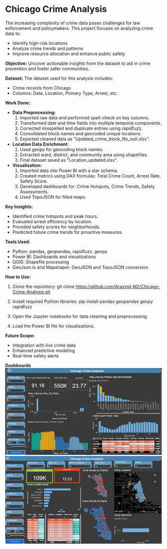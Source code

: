 # Chicago Crime Analysis

The increasing complexity of crime data poses challenges for law enforcement and policymakers. This project focuses on analyzing crime data to:

* Identify high-risk locations
* Analyze crime trends and patterns
* Improve resource allocation and enhance public safety

**Objective:** Uncover actionable insights from the dataset to aid in crime prevention and foster safer communities.

**Dataset:** The dataset used for this analysis includes:

* Crime records from Chicago
* Columns: Date, Location, Primary Type, Arrest, etc.

**Work Done:**

* **Data Preprocessing:** 
    1. Imported raw data and performed spell-check on key columns. 
    2. Transformed date and time fields into multiple temporal components. 
    3. Corrected misspelled and duplicate entries using rapidfuzz. 
    4. Consolidated block names and geocoded unique locations. 
    5. Exported cleaned data as "Updated_crime_block_No_null.xlsx".
* **Location Data Enrichment:** 
    1. Used geopy for geocoding block names. 
    2. Extracted ward, district, and community area using shapefiles. 
    3. Final dataset saved as "Location_updated.xlsx".
* **Visualization:** 
    1. Imported data into Power BI with a star schema. 
    2. Created metrics using DAX formulas: Total Crime Count, Arrest Rate, Safety Score. 
    3. Developed dashboards for: Crime Hotspots, Crime Trends, Safety Assessments. 
    4. Used TopoJSON for filled maps.

**Key Insights:** 

* Identified crime hotspots and peak hours.
* Evaluated arrest efficiency by location.
* Provided safety scores for neighborhoods.
* Predicted future crime trends for proactive measures.

**Tools Used:**

* Python: pandas, geopandas, rapidfuzz, geopy
* Power BI: Dashboards and visualizations
* QGIS: Shapefile processing
* GeoJson.io and Mapshaper: GeoJSON and TopoJSON conversion

**How to Use:**

1. Clone the repository:
git clone https://github.com/Aravind-M2/Chicago-Crime-Analysis.git
2. Install required Python libraries:
pip install pandas geopandas geopy rapidfuzz

3. Open the Jupyter notebooks for data cleaning and preprocessing.
4. Load the Power BI file for visualizations.

**Future Scope:**

* Integration with live crime data
* Enhanced predictive modeling
* Real-time safety alerts

**Dashboards**
![alt text](image.png)
![alt text](image-1.png)
